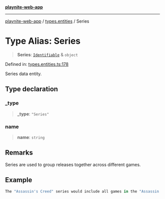 [**playnite-web-app**](../../README.md)

***

[playnite-web-app](../../README.md) / [types.entities](../README.md) / Series

# Type Alias: Series

> **Series**: [`Identifiable`](Identifiable.md) & `object`

Defined in: [types.entities.ts:178](https://github.com/andrew-codes/playnite-web/blob/main/apps/playnite-web/src/server/data/types.entities.ts#L178)

Series data entity.

## Type declaration

### \_type

> **\_type**: `"Series"`

### name

> **name**: `string`

## Remarks

Series are used to group releases together across different games.

## Example

```ts
The "Assassin's Creed" series would include all games in the "Assassin's Creed" franchise.
```
